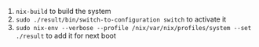 1. `nix-build` to build the system
2. `sudo ./result/bin/switch-to-configuration switch` to activate it
3. `sudo nix-env --verbose --profile /nix/var/nix/profiles/system --set ./result` to add it for next boot
